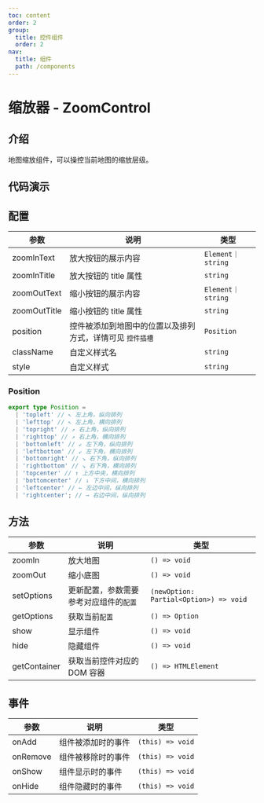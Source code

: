 ```yaml
---
toc: content
order: 2
group:
  title: 控件组件
  order: 2
nav:
  title: 组件
  path: /components
---
```


# 缩放器 - ZoomControl

## 介绍

地图缩放组件，可以操控当前地图的缩放层级。

## 代码演示

<code src="./demos/default.tsx" defaultShowCode compact></code>

## 配置

| 参数         | 说明                                                      | 类型              |
| ------------ | --------------------------------------------------------- | ----------------- |
| zoomInText   | 放大按钮的展示内容                                        | `Element｜string` |
| zoomInTitle  | 放大按钮的 title 属性                                     | `string`          |
| zoomOutText  | 缩小按钮的展示内容                                        | `Element｜string` |
| zoomOutTitle | 缩小按钮的 title 属性                                     | `string`          |
| position     | 控件被添加到地图中的位置以及排列方式，详情可见 `控件插槽` | `Position`        |
| className    | 自定义样式名                                              | `string`          |
| style        | 自定义样式                                                | `string`          |

### Position

```ts
export type Position =
  | 'topleft' // ↖ 左上角，纵向排列
  | 'lefttop' // ↖ 左上角，横向排列
  | 'topright' // ↗ 右上角，纵向排列
  | 'righttop' // ↗ 右上角，横向排列
  | 'bottomleft' // ↙ 左下角，纵向排列
  | 'leftbottom' // ↙ 左下角，横向排列
  | 'bottomright' // ↘ 右下角，纵向排列
  | 'rightbottom' // ↘ 右下角，横向排列
  | 'topcenter' // ↑ 上方中央，横向排列
  | 'bottomcenter' // ↓ 下方中间，横向排列
  | 'leftcenter' // ← 左边中间，纵向排列
  | 'rightcenter'; // → 右边中间，纵向排列
```

## 方法

| 参数         | 说明                                   | 类型                                   |
| ------------ | -------------------------------------- | -------------------------------------- |
| zoomIn       | 放大地图                               | `() => void`                           |
| zoomOut      | 缩小底图                               | `() => void`                           |
| setOptions   | 更新配置，参数需要参考对应组件的`配置` | `(newOption: Partial<Option>) => void` |
| getOptions   | 获取当前`配置`                         | `() => Option`                         |
| show         | 显示组件                               | `() => void`                           |
| hide         | 隐藏组件                               | `() => void`                           |
| getContainer | 获取当前控件对应的 DOM 容器            | `() => HTMLElement`                    |

## 事件

| 参数     | 说明               | 类型             |
| -------- | ------------------ | ---------------- |
| onAdd    | 组件被添加时的事件 | `(this) => void` |
| onRemove | 组件被移除时的事件 | `(this) => void` |
| onShow   | 组件显示时的事件   | `(this) => void` |
| onHide   | 组件隐藏时的事件   | `(this) => void` |
